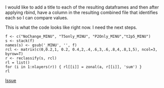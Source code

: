 I would like to add a title to each of the resulting dataframes and then after applying rbind, have a column in the resulting combined file that identifies each so I can compare values. 

This is what the code looks like right now. I need the next steps. 

```
f <- c("NoChange_MINU", "T5only_MINU", "P2Only_MINU","t2p5_MINU")
s <- stack(f)
names(s) <- gsub('_MINU', '', f)
rcl <- matrix(c(0,0.2,1, 0.2, 0.4,2,.4,.6,3,.6,.8,4,.8,1,5), ncol=3, byrow=T)
r <- reclassify(s, rcl)
rl = list()
for (i in 1:nlayers(r)) { rl[[i]] = zonal(a, r[[i]], 'sum') }
rl
```

[Issue](https://github.com/noamross/zero-dependency-problems/issues/9)